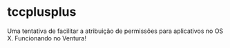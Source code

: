 # tccplusplus
 
Uma tentativa de facilitar a atribuição de permissões para aplicativos no OS X. Funcionando no Ventura! 
